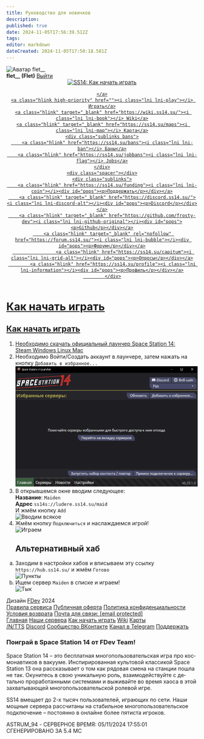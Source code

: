 ```yaml
---
title: Руководство для новичков
description: 
published: true
date: 2024-11-05T17:56:39.512Z
tags: 
editor: markdown
dateCreated: 2024-11-05T17:50:18.581Z
---
```


<!--

 ███████████ ██████████
░░███░░░░░░█░░███░░░░███
 ░███   █ ░  ░███   ░░███  ██████  █████ █████
 ░███████    ░███    ░███ ███░░███░░███ ░░███
 ░███░░░█    ░███    ░███░███████  ░███  ░███
 ░███  ░     ░███    ███ ░███░░░   ░░███ ███
 █████       ██████████  ░░██████   ░░█████
░░░░░       ░░░░░░░░░░    ░░░░░░     ░░░░░

--><!DOCTYPE html><html lang="ru" data-scrapbook-source="https://ss14.su/quickstart" data-scrapbook-create="20241105175504237" data-scrapbook-title="SS14: Как начать играть"><head>
            

<!-- Google Tag Manager -->

<!-- End Google Tag Manager -->
<meta charset="UTF-8">
<title>SS14: Как начать играть</title>
<meta name="keywords" content="ss14, space station 14, ss14 сервер, Giedi Prime, Гьеди Прайм, сосаки, рп, ролевая игра">
<meta name="description" content="Начни играть в Space Station 14 прямо сейчас!">
<meta property="og:title" content="SS14: Как начать играть">
<meta property="og:type" content="website">
<meta property="og:image" content="/img/logo_test.png?v=">
<meta property="og:image:secure_url" content="/img/logo_test.png?v=1">
<meta property="og:description" content="Начни играть в Space Station 14 прямо сейчас!">
<meta name="viewport" content="width=device-width, initial-scale=1">
<link rel="shortcut icon" type="/image/png" href="logo_test.png">


<link href="normalize.min.css" type="text/css" rel="stylesheet">
<link href="advance.css" type="text/css" rel="stylesheet">
<link href="icons.css" type="text/css" rel="stylesheet">

<link rel="canonical" href="https://ss14.su/quickstart">
    </head>
<body class="body" lang="ru">
<!-- Top.Mail.Ru counter -->

<noscript><div><img src="urn:scrapbook:download:error:https://top-fwz1.mail.ru/counter?id=3567325;js=na" style="position:absolute;left:-9999px;" alt="Top.Mail.Ru"></div></noscript>
<!-- /Top.Mail.Ru counter -->
<!-- Google Tag Manager (noscript) -->
<noscript><iframe src="index_1.html" height="0" width="0" style="display:none;visibility:hidden"></iframe></noscript>
<!-- End Google Tag Manager (noscript) -->
<div class="logger_bar"></div>
<div class="discord_user_profile">
    <div class="content-corners">
    <span class="content-corner"></span>
    <span class="content-corner"></span>
    <span class="content-corner"></span>
    <span class="content-corner"></span>
</div>    <img src="urn:scrapbook:download:error:https://cdn.discordapp.com/avatars/790194463048990720/49ad05d31e10d51d10630e4029d051dd.png" alt="Аватар flet__">
    <div class="discord_info">
        <div class="discord_user_auth"><b>flet__ (Flet)</b> <a class="deauth_button" href="https://ss14.su/?q=login&amp;code=0">Выйти</a></div>
    </div>
</div>
<header>
    <nav>
    <a class="logo hlink" href="https://ss14.su/">
        <picture>
            <source srcset="logo_test.webp" type="image/webp">
            <img src="logo_test.webp" alt="SS14: Как начать играть" class="navbar_logo">
        </picture>

    </a>
    <a class="hlink high-priority" href=""><i class="lni lni-play"></i> Играть</a>
    <a class="hlink" target="_blank" href="https://wiki.ss14.su/"><i class="lni lni-book"></i> Wiki</a>
    <a class="hlink" target="_blank" href="https://ss14.su/maps"><i class="lni lni-map"></i> Карта</a>
    <div class="sublinks bans">
        <a class="hlink" href="https://ss14.su/bans"><i class="lni lni-ban"></i> Баны</a>
        <a class="hlink" href="https://ss14.su/jobbans"><i class="lni lni-flag"></i> Jobs</a>
    </div>
    <div class="spacer"></div>
    <div class="sublinks">
        <a class="hlink" href="https://ss14.su/funding"><i class="lni lni-coin"></i><div id="pops"><p>Поддержать</p></div></a>
        <a class="hlink" target="_blank" href="https://discord.ss14.su/"><i class="lni lni-discord-alt"></i><div id="pops"><p>Discord</p></div></a>
        <a class="hlink" target="_blank" href="https://github.com/frosty-dev"><i class="lni lni-github-original"></i><div id="pops"><p>Github</p></div></a>
        <a class="hlink" target="_blank" rel="nofollow" href="https://forum.ss14.su/"><i class="lni lni-bubble"></i><div id="pops"><p>Форум</p></div></a>
                    <a class="hlink" href="https://ss14.su/capitum"><i class="lni lni-grid-alt"></i><div id="pops"><p>Опросы</p></div></a>
            <a class="hlink" href="https://ss14.su/profile"><i class="lni lni-information"></i><div id="pops"><p>Профиль</p></div></a>
            </div>
</nav></header>
<main class="white-box">
    <h1 class="middle_title">Как начать играть</h1>
<div class="default_page quickstart">
    <div class="content-corners">
    <span class="content-corner"></span>
    <span class="content-corner"></span>
    <span class="content-corner"></span>
    <span class="content-corner"></span>
</div>    <!--<h2>Надёжный метод</h2>
    <ol type="1">
        <li>
            Зайди на замечательный сервер Multiverse: <a href="https://discord.gg/HDRqrg8Ca8" target="_blank">https://discord.gg/HDRqrg8Ca8</a>
        </li>
        <img src="/img/howto/join.png" alt="Войди на сервер"/>
        <li>
            Перейди в <code>#about</code> Discord-сервера <code>Space Station Multiverse</code>
        </li>
        <img src="/img/howto/about.png" alt="Выбираем канал"/>
        <li>
            <b><u>Пролистай ниже и нажми на кнопочку</u></b> <code>Get SSMV Steam Key</code>
        </li>
        <img src="/img/howto/grabkey.png" alt="Забираем ключик"/>
        <li>
            Перейди по ссылке для активации ключика и скачай лаунчер из <code>Steam</code>
        </li>
        <img src="/img/howto/usekey.png" alt="Используем ключик"/>
        <li>
            Прочитай обязательно <a href="https://wiki.ss14.su/beginnersguide" target="_blank">руководство для новичков</a>
        </li>
        <img src="/img/howto/readshit.png" alt="Читаем полезное"/>
        <li>
            Запусти лаунчер, зарегистрируйся в нём, найди любой сервер <code>Giedi Prime</code> и играй!
        </li>
        <img src="/img/howto/degenerate.png" alt="Играем"/>
    </ol>-->
    <h2>Как начать играть</h2>
    <ol type="1">
        <li>
            Необходимо скачать официальный лаунчер Space Station 14:
        </li>
        <div id="top_content">
            <div class="download_launcher_card">
    <div class="launcher_links">
        <a class="launcher_steam" href="https://store.steampowered.com/app/1255460/Space_Station_14/" target="_blank" rel="nofollow">
            Steam
        </a>
        <a class="launcher_win" href="https://github.com/space-wizards/SS14.Launcher/releases/latest/download/SS14.Launcher_Windows.zip" target="_blank" rel="nofollow">
            Windows
        </a>
        <a class="launcher_linux" href="https://flathub.org/apps/com.spacestation14.Launcher" target="_blank" rel="nofollow">
            Linux
        </a>
        <a class="launcher_mac" href="https://github.com/space-wizards/SS14.Launcher/releases/latest/download/SS14.Launcher_macOS.zip" target="_blank" rel="nofollow">
            Mac
        </a>
    </div>
</div>
        </div>
        <li>
            Необходимо Войти/Создать аккаунт в лаунчере, затем нажать на кнопку <code>Добавить в избранное...</code>
        </li>
        <img src="11.png" alt="Жмём кнопку">
        <li>
            В открывшемся окне вводим следующее:<br>
            <b>Название</b>: <code id="copy_me">Maiden</code><br>
            <b>Адрес</b> <code id="copy_me">ss14s://ludere.ss14.su/maid</code><br>
            И жмём кнопку <code>Add</code>
        </li>
        <img src="22.png" alt="Вводим всякое">
        <li>
            Жмём кнопку <code>Подключиться</code> и наслаждаемся игрой!
        </li>
        <img src="33.png" alt="Играем">
    <h2>Альтернативный хаб</h2>
    </ol>
    <ol type="a">
        <li>
            Заходим в настройки хабов и вписываем эту ссылку <code id="copy_me">https://hub.ss14.su/</code> и жмём <code>Готово</code>
        </li>
        <img src="hubadd.png" alt="Пункты">
        <li>
            Ищем сервер <code>Maiden</code> в списке и играем!
        </li>
        <img src="44.png" alt="Тык">
    </ol>
</div>

</main>
<footer>
    <div class="footer_wrapper">
    <div class="content-corners">
    <span class="content-corner"></span>
    <span class="content-corner"></span>
    <span class="content-corner"></span>
    <span class="content-corner"></span>
</div>    <div class="funny-bg-wrapper">
        <div class="funny-bg">
            <div class="gradient"></div>
            <div class="letters"></div>
        </div>
    </div>
    <div class="footer_contact">
        <div class="footer_copy">Дизайн <a href="https://fdev.team/" target="_blank">FDev</a> 2024</div>
        <div class="footer_docs">
            <a href="https://ss14.su/tos" class="footer_link">Правила сервиса</a>
            <a href="https://ss14.su/offert" class="footer_link">Публичная оферта</a>
            <a href="https://ss14.su/privacy" class="footer_link">Политика конфиденциальности</a>
            <a href="https://ss14.su/refund" class="footer_link">Условия возврата</a>
            <a href="https://ss14.su/cdn-cgi/l/email-protection#553431383c3b15262664617b2620" target="_blank" class="footer_link">Почта для связи: <span class="__cf_email__" data-cfemail="c6a7a2abafa886b5b5f7f2e8b5b3">[email&nbsp;protected]</span></a>
        </div>
    </div>
    <div class="footer_menu">
        <div class="footer_links">
            <nav>
                <a href="https://ss14.su/" class="footer_link">Главная</a>
                <a href="https://ss14.su/servers" class="footer_link">Наши сервера</a>
                <a href="https://wiki.ss14.su/beginnersguide" target="_blank" class="footer_link">Как начать играть</a>
                <a href="https://wiki.ss14.su/" target="_blank" class="footer_link">Wiki</a>
                <a href="https://ss14.su/maps" class="footer_link">Карты</a>
            </nav>
        </div>
    </div>
    <div class="footer_menu">
        <div class="footer_links">
            <nav>
                <a href="https://ntts.fdev.team/" target="_blank" class="footer_link">/N/TTS</a>
                <a href="https://discord.ss14.su/" target="_blank" class="footer_link">Discord</a>
                <a href="https://vk.com/ss13ru" target="_blank" class="footer_link">Сообщество ВКонтакте</a>
                <a href="https://t.me/ss13ru" target="_blank" class="footer_link">Канал в Telegram</a>
                <a href="https://ss14.su/funding" target="_blank" class="footer_link">Поддержать</a>
            </nav>
        </div>
    </div>
    <div class="footer_info">
        <h3>Поиграй в Space Station 14 от FDev Team!</h3>
        <p>Space Station 14 – это бесплатная многопользовательская игра про космонавтиков в вакууме. Инспирированная
            культовой классикой Space Station 13 она рассказывает о том как рядовая смена на станции пошла не так.
            Окунитесь в свою уникальную роль, взаимодействуйте с детально проработанными системами и выживайте во
            время хаоса в этой захватывающей многопользовательской ролевой игре.</p>
        <p>SS14 вмещает до 2-х тысяч пользователей, играющих по сети. Наши мощные сервера рассчитаны на стабильное
            многопользовательское подключение – постоянно в онлайне более пятиста игроков.</p>
    </div>
</div>
</footer>
<div class="ps"><div class="ps_l">ASTRUM_94 - СЕРВЕРНОЕ ВРЕМЯ: 05/11/2024 17:55:01</div><div class="ps_r">СГЕНЕРИРОВАНО ЗА 5.4 МС</div></div>
<div class="clown"></div>
<!-- Yandex.Metrika counter -->

<noscript>
    <div><img src="urn:scrapbook:download:error:https://mc.yandex.ru/watch/91895438" style="position:absolute; left:-9999px;" alt=""></div>
</noscript> <!-- /Yandex.Metrika counter -->
<div id="full_screen"></div>

</body></html>